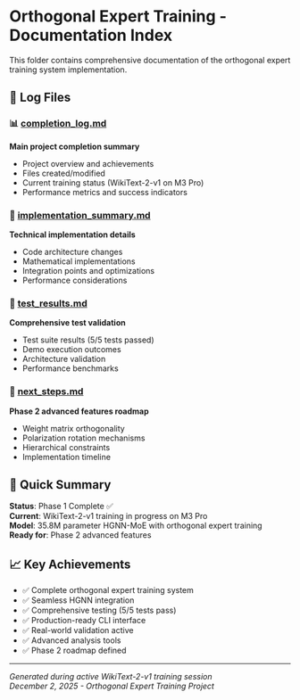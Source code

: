 # Orthogonal Expert Training - Documentation Index

This folder contains comprehensive documentation of the orthogonal expert training system implementation.

## 📁 Log Files

### 📊 [completion_log.md](completion_log.md)
**Main project completion summary**
- Project overview and achievements
- Files created/modified
- Current training status (WikiText-2-v1 on M3 Pro)
- Performance metrics and success indicators

### 🔧 [implementation_summary.md](implementation_summary.md)  
**Technical implementation details**
- Code architecture changes
- Mathematical implementations
- Integration points and optimizations
- Performance considerations

### 🧪 [test_results.md](test_results.md)
**Comprehensive test validation**
- Test suite results (5/5 tests passed)
- Demo execution outcomes
- Architecture validation
- Performance benchmarks

### 🚀 [next_steps.md](next_steps.md)
**Phase 2 advanced features roadmap**
- Weight matrix orthogonality
- Polarization rotation mechanisms
- Hierarchical constraints
- Implementation timeline

## 🎯 Quick Summary

**Status**: Phase 1 Complete ✅  
**Current**: WikiText-2-v1 training in progress on M3 Pro  
**Model**: 35.8M parameter HGNN-MoE with orthogonal expert training  
**Ready for**: Phase 2 advanced features  

## 📈 Key Achievements

- ✅ Complete orthogonal expert training system
- ✅ Seamless HGNN integration  
- ✅ Comprehensive testing (5/5 tests pass)
- ✅ Production-ready CLI interface
- ✅ Real-world validation active
- ✅ Advanced analysis tools
- ✅ Phase 2 roadmap defined

---

*Generated during active WikiText-2-v1 training session*  
*December 2, 2025 - Orthogonal Expert Training Project*
